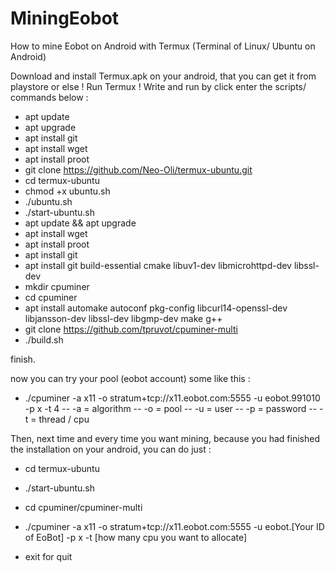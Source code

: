 # MiningEobot
How to mine Eobot on Android with Termux (Terminal of Linux/ Ubuntu on Android)

Download and install Termux.apk on your android, that you can get it from playstore or else !
Run Termux !
Write and run by click enter the scripts/ commands below :
- apt update
- apt upgrade
- apt install git
- apt install wget
- apt install proot
- git clone https://github.com/Neo-Oli/termux-ubuntu.git
- cd termux-ubuntu
- chmod +x ubuntu.sh
- ./ubuntu.sh
- ./start-ubuntu.sh
- apt update && apt upgrade
- apt install wget
- apt install proot
- apt install git
- apt install git build-essential cmake libuv1-dev libmicrohttpd-dev libssl-dev
- mkdir cpuminer
- cd cpuminer
- apt install automake autoconf pkg-config libcurl14-openssl-dev libjansson-dev libssl-dev libgmp-dev make g++
- git clone https://github.com/tpruvot/cpuminer-multi
- ./build.sh 
 
finish.

now you can try your pool (eobot account) some like this :
- ./cpuminer -a x11 -o stratum+tcp://x11.eobot.com:5555 -u eobot.991010 -p x -t 4
--  -a = algorithm
--  -o = pool
--  -u = user
--  -p = password
--  -t = thread / cpu

Then, next time and every time you want mining, because you had finished the installation on your android, you can do just :
- cd termux-ubuntu
- ./start-ubuntu.sh
- cd cpuminer/cpuminer-multi
- ./cpuminer -a x11 -o stratum+tcp://x11.eobot.com:5555 -u eobot.[Your ID of EoBot] -p x -t [how many cpu you want to allocate]

- exit for quit

